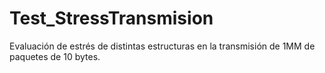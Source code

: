 # Test_StressTransmision
Evaluación de estrés de distintas estructuras en la transmisión de 1MM de paquetes de 10 bytes.
